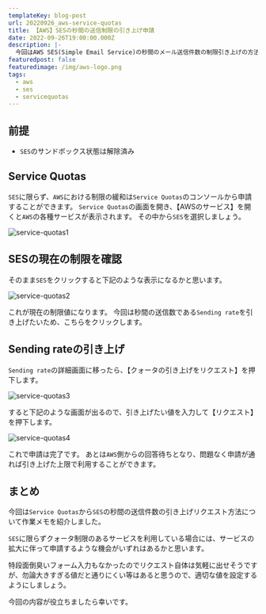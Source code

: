 ```yaml
---
templateKey: blog-post
url: 20220926_aws-service-quotas
title: 【AWS】SESの秒間の送信制限の引き上げ申請
date: 2022-09-26T19:00:00.000Z
description: |-
  今回はAWS SES(Simple Email Service)の秒間のメール送信件数の制限引き上げの方法について作業メモを残します。メールを活用するようなサービス開発をされている場合はいつか通る道だと思うので是非参考にしてください。
featuredpost: false
featuredimage: /img/aws-logo.png
tags:
  - aws
  - ses
  - servicequotas
---
```


## 前提
- `SES`のサンドボックス状態は解除済み

## Service Quotas
`SES`に限らず、`AWS`における制限の緩和は`Service Quotas`のコンソールから申請することができます。
`Service Quotas`の画面を開き、【AWSのサービス】を開くと`AWS`の各種サービスが表示されます。
その中から`SES`を選択しましょう。

![service-quotas1](/img/service-quotas1.png "service-quotas1")

## SESの現在の制限を確認
そのまま`SES`をクリックすると下記のような表示になるかと思います。

![service-quotas2](/img/service-quotas2.png "service-quotas2")

これが現在の制限値になります。
今回は秒間の送信数である`Sending rate`を引き上げたいため、こちらをクリックします。

## Sending rateの引き上げ
`Sending rate`の詳細画面に移ったら、【クォータの引き上げをリクエスト】を押下します。

![service-quotas3](/img/service-quotas3.png "service-quotas3")

すると下記のような画面が出るので、引き上げたい値を入力して【リクエスト】を押下します。

![service-quotas4](/img/service-quotas4.png "service-quotas4")

これで申請は完了です。
あとは`AWS`側からの回答待ちとなり、問題なく申請が通れば引き上げた上限で利用することができます。

## まとめ
今回は`Service Quotas`から`SES`の秒間の送信件数の引き上げリクエスト方法について作業メモを紹介しました。

`SES`に限らずクォータ制限のあるサービスを利用している場合には、サービスの拡大に伴って申請するような機会がいずれはあるかと思います。

特段面倒臭いフォーム入力もなかったのでリクエスト自体は気軽に出せそうですが、勿論大きすぎる値だと通りにくい等はあると思うので、適切な値を設定するようにしましょう。

今回の内容が役立ちましたら幸いです。